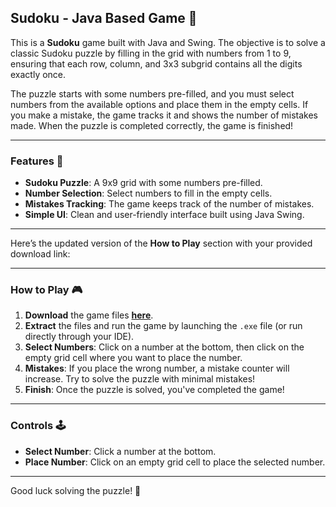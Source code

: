 ## Sudoku - Java Based Game 🧩

This is a **Sudoku** game built with Java and Swing. The objective is to solve a classic Sudoku puzzle by filling in the grid with numbers from 1 to 9, ensuring that each row, column, and 3x3 subgrid contains all the digits exactly once. 

The puzzle starts with some numbers pre-filled, and you must select numbers from the available options and place them in the empty cells. If you make a mistake, the game tracks it and shows the number of mistakes made. When the puzzle is completed correctly, the game is finished!

---

### Features 🌟

- **Sudoku Puzzle**: A 9x9 grid with some numbers pre-filled.
- **Number Selection**: Select numbers to fill in the empty cells.
- **Mistakes Tracking**: The game keeps track of the number of mistakes.
- **Simple UI**: Clean and user-friendly interface built using Java Swing.

---

Here’s the updated version of the **How to Play** section with your provided download link:

---

### How to Play 🎮

1. **Download** the game files [**here**](https://www.dropbox.com/scl/fi/7ag3rgx5xz65c7ok9vfzb/Sudoku.zip?rlkey=chzcspsuqmdkmx2gau28whw27&st=oa1qdxwr&dl=0).
2. **Extract** the files and run the game by launching the `.exe` file (or run directly through your IDE).
3. **Select Numbers**: Click on a number at the bottom, then click on the empty grid cell where you want to place the number.
4. **Mistakes**: If you place the wrong number, a mistake counter will increase. Try to solve the puzzle with minimal mistakes!
5. **Finish**: Once the puzzle is solved, you've completed the game!

---

### Controls 🕹️

- **Select Number**: Click a number at the bottom.
- **Place Number**: Click on an empty grid cell to place the selected number.

---

Good luck solving the puzzle! 🧩
